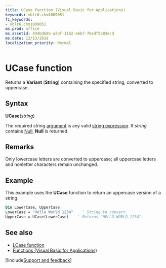 ```yaml
---
title: UCase function (Visual Basic for Applications)
keywords: vblr6.chm1009051
f1_keywords:
- vblr6.chm1009051
ms.prod: office
ms.assetid: 444bd68b-a2bf-11b2-e6b7-76edf9b03ecd
ms.date: 12/13/2018
localization_priority: Normal
---
```



# UCase function

Returns a **Variant** (**String**) containing the specified string, converted to uppercase.

## Syntax

**UCase**(_string_)

The required _string_ [argument](../../Glossary/vbe-glossary.md#argument) is any valid [string expression](../../Glossary/vbe-glossary.md#string-expression). If _string_ contains [Null](../../Glossary/vbe-glossary.md#null), **Null** is returned.

## Remarks

Only lowercase letters are converted to uppercase; all uppercase letters and nonletter characters remain unchanged.

## Example

This example uses the **UCase** function to return an uppercase version of a string.

```vb
Dim LowerCase, UpperCase
LowerCase = "Hello World 1234"    ' String to convert.
UpperCase = UCase(LowerCase)    ' Returns "HELLO WORLD 1234".

```

## See also

- [LCase function](lcase-function.md)
- [Functions (Visual Basic for Applications)](../functions-visual-basic-for-applications.md)

[!include[Support and feedback](~/includes/feedback-boilerplate.md)]
